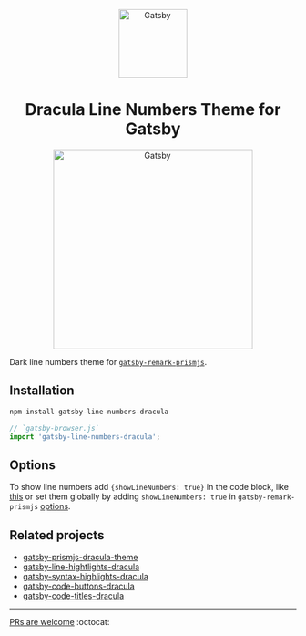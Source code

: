<a href="https://gatsbyjs.org">
	<p align="center">
		<img alt="Gatsby" src="https://www.gatsbyjs.org/monogram.svg" width="120" />
	</p>
</a>

<h1 align="center">
	Dracula Line Numbers Theme for Gatsby
</h1>

<a href="https://draculatheme.com">
	<p align="center">
		<img alt="Gatsby" src="https://draculatheme.com/assets/img/dracula.gif" width="350" />
	</p>
</a>

Dark line numbers theme for [`gatsby-remark-prismjs`](https://www.gatsbyjs.org/packages/gatsby-remark-prismj).

## Installation

```bash
npm install gatsby-line-numbers-dracula
```

```js
// `gatsby-browser.js`
import 'gatsby-line-numbers-dracula';
```

## Options

To show line numbers add `{showLineNumbers: true}` in the code block, like [this](https://www.gatsbyjs.org/packages/gatsby-remark-prismjs/#line-numbering) or set them globally by adding `showLineNumbers: true` in `gatsby-remark-prismjs` [options](https://www.gatsbyjs.org/packages/gatsby-remark-prismjs/#how-to-use).

## Related projects

* [gatsby-prismjs-dracula-theme](https://github.com/iamskok/gatsby-prismjs-dracula-theme)
* [gatsby-line-hightlights-dracula](https://github.com/iamskok/gatsby-line-hightlights-dracula)
* [gatsby-syntax-highlights-dracula](https://github.com/iamskok/gatsby-syntax-highlights-dracula)
* [gatsby-code-buttons-dracula](https://github.com/iamskok/gatsby-code-buttons-dracula)
* [gatsby-code-titles-dracula](https://github.com/iamskok/gatsby-remark-code-titles)

---

[PRs are welcome](https://github.com/iamskok/gatsby-line-numbers-dracula/fork) :octocat:
